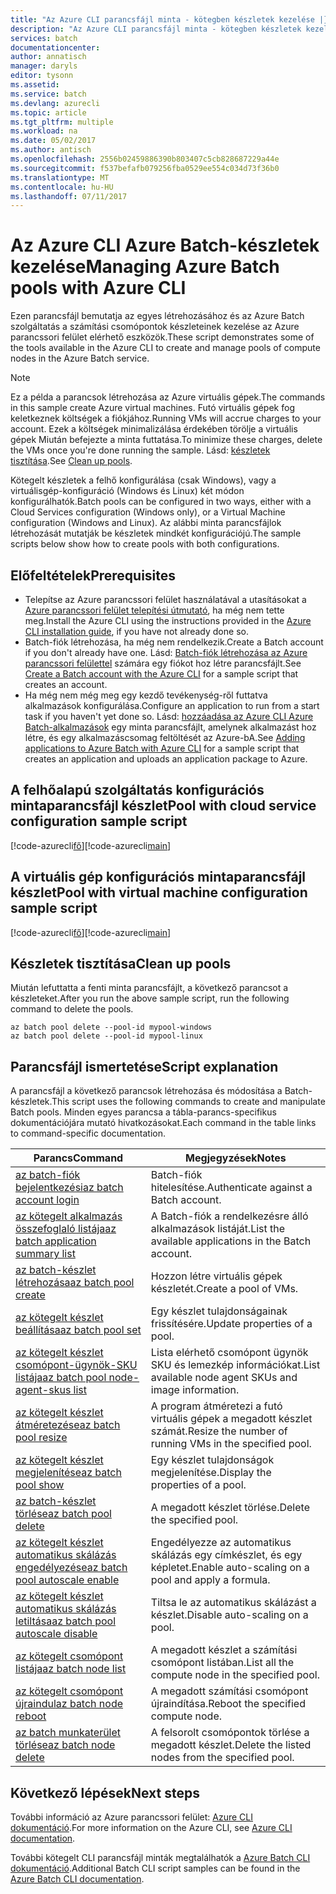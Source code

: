 ```yaml
---
title: "Az Azure CLI parancsfájl minta - kötegben készletek kezelése |} Microsoft Docs"
description: "Az Azure CLI parancsfájl minta - kötegben készletek kezelése"
services: batch
documentationcenter: 
author: annatisch
manager: daryls
editor: tysonn
ms.assetid: 
ms.service: batch
ms.devlang: azurecli
ms.topic: article
ms.tgt_pltfrm: multiple
ms.workload: na
ms.date: 05/02/2017
ms.author: antisch
ms.openlocfilehash: 2556b02459886390b803407c5cb828687229a44e
ms.sourcegitcommit: f537befafb079256fba0529ee554c034d73f36b0
ms.translationtype: MT
ms.contentlocale: hu-HU
ms.lasthandoff: 07/11/2017
---
```

# <a name="managing-azure-batch-pools-with-azure-cli"></a><span data-ttu-id="45915-103">Az Azure CLI Azure Batch-készletek kezelése</span><span class="sxs-lookup"><span data-stu-id="45915-103">Managing Azure Batch pools with Azure CLI</span></span>

<span data-ttu-id="45915-104">Ezen parancsfájl bemutatja az egyes létrehozásához és az Azure Batch szolgáltatás a számítási csomópontok készleteinek kezelése az Azure parancssori felület elérhető eszközök.</span><span class="sxs-lookup"><span data-stu-id="45915-104">These script demonstrates some of the tools available in the Azure CLI to create and manage pools of compute nodes in the Azure Batch service.</span></span>

> [!NOTE]
> <span data-ttu-id="45915-105">Ez a példa a parancsok létrehozása az Azure virtuális gépek.</span><span class="sxs-lookup"><span data-stu-id="45915-105">The commands in this sample create Azure virtual machines.</span></span> <span data-ttu-id="45915-106">Futó virtuális gépek fog keletkeznek költségek a fiókjához.</span><span class="sxs-lookup"><span data-stu-id="45915-106">Running VMs will accrue charges to your account.</span></span> <span data-ttu-id="45915-107">Ezek a költségek minimalizálása érdekében törölje a virtuális gépek Miután befejezte a minta futtatása.</span><span class="sxs-lookup"><span data-stu-id="45915-107">To minimize these charges, delete the VMs once you're done running the sample.</span></span> <span data-ttu-id="45915-108">Lásd: [készletek tisztítása](#clean-up-pools).</span><span class="sxs-lookup"><span data-stu-id="45915-108">See [Clean up pools](#clean-up-pools).</span></span>

<span data-ttu-id="45915-109">Kötegelt készletek a felhő konfigurálása (csak Windows), vagy a virtuálisgép-konfiguráció (Windows és Linux) két módon konfigurálhatók.</span><span class="sxs-lookup"><span data-stu-id="45915-109">Batch pools can be configured in two ways, either with a Cloud Services configuration (Windows only), or a Virtual Machine configuration (Windows and Linux).</span></span> <span data-ttu-id="45915-110">Az alábbi minta parancsfájlok létrehozását mutatják be készletek mindkét konfigurációjú.</span><span class="sxs-lookup"><span data-stu-id="45915-110">The sample scripts below show how to create pools with both configurations.</span></span>

## <a name="prerequisites"></a><span data-ttu-id="45915-111">Előfeltételek</span><span class="sxs-lookup"><span data-stu-id="45915-111">Prerequisites</span></span>

- <span data-ttu-id="45915-112">Telepítse az Azure parancssori felület használatával a utasításokat a [Azure parancssori felület telepítési útmutató](https://docs.microsoft.com/cli/azure/install-azure-cli), ha még nem tette meg.</span><span class="sxs-lookup"><span data-stu-id="45915-112">Install the Azure CLI using the instructions provided in the [Azure CLI installation guide](https://docs.microsoft.com/cli/azure/install-azure-cli), if you have not already done so.</span></span>
- <span data-ttu-id="45915-113">Batch-fiók létrehozása, ha még nem rendelkezik.</span><span class="sxs-lookup"><span data-stu-id="45915-113">Create a Batch account if you don't already have one.</span></span> <span data-ttu-id="45915-114">Lásd: [Batch-fiók létrehozása az Azure parancssori felülettel](https://docs.microsoft.com/azure/batch/scripts/batch-cli-sample-create-account) számára egy fiókot hoz létre parancsfájlt.</span><span class="sxs-lookup"><span data-stu-id="45915-114">See [Create a Batch account with the Azure CLI](https://docs.microsoft.com/azure/batch/scripts/batch-cli-sample-create-account) for a sample script that creates an account.</span></span>
- <span data-ttu-id="45915-115">Ha még nem még meg egy kezdő tevékenység-ről futtatva alkalmazások konfigurálása.</span><span class="sxs-lookup"><span data-stu-id="45915-115">Configure an application to run from a start task if you haven't yet done so.</span></span> <span data-ttu-id="45915-116">Lásd: [hozzáadása az Azure CLI Azure Batch-alkalmazások](https://docs.microsoft.com/azure/batch/scripts/batch-cli-sample-add-application) egy minta parancsfájlt, amelynek alkalmazást hoz létre, és egy alkalmazáscsomag feltöltését az Azure-bA.</span><span class="sxs-lookup"><span data-stu-id="45915-116">See [Adding applications to Azure Batch with Azure CLI](https://docs.microsoft.com/azure/batch/scripts/batch-cli-sample-add-application) for a sample script that creates an application and uploads an application package to Azure.</span></span>

## <a name="pool-with-cloud-service-configuration-sample-script"></a><span data-ttu-id="45915-117">A felhőalapú szolgáltatás konfigurációs mintaparancsfájl készlet</span><span class="sxs-lookup"><span data-stu-id="45915-117">Pool with cloud service configuration sample script</span></span>

<span data-ttu-id="45915-118">[!code-azurecli[fő](../../../cli_scripts/batch/manage-pool/manage-pool-windows.sh "felhő készletek kezelése")]</span><span class="sxs-lookup"><span data-stu-id="45915-118">[!code-azurecli[main](../../../cli_scripts/batch/manage-pool/manage-pool-windows.sh "Manage Cloud Services Pools")]</span></span>

## <a name="pool-with-virtual-machine-configuration-sample-script"></a><span data-ttu-id="45915-119">A virtuális gép konfigurációs mintaparancsfájl készlet</span><span class="sxs-lookup"><span data-stu-id="45915-119">Pool with virtual machine configuration sample script</span></span>

<span data-ttu-id="45915-120">[!code-azurecli[fő](../../../cli_scripts/batch/manage-pool/manage-pool-linux.sh "virtuálisgép-készletek kezelése")]</span><span class="sxs-lookup"><span data-stu-id="45915-120">[!code-azurecli[main](../../../cli_scripts/batch/manage-pool/manage-pool-linux.sh "Manage Virtual Machine Pools")]</span></span>

## <a name="clean-up-pools"></a><span data-ttu-id="45915-121">Készletek tisztítása</span><span class="sxs-lookup"><span data-stu-id="45915-121">Clean up pools</span></span>

<span data-ttu-id="45915-122">Miután lefuttatta a fenti minta parancsfájlt, a következő parancsot a készleteket.</span><span class="sxs-lookup"><span data-stu-id="45915-122">After you run the above sample script, run the following command to delete the pools.</span></span>
```azurecli
az batch pool delete --pool-id mypool-windows
az batch pool delete --pool-id mypool-linux
```

## <a name="script-explanation"></a><span data-ttu-id="45915-123">Parancsfájl ismertetése</span><span class="sxs-lookup"><span data-stu-id="45915-123">Script explanation</span></span>

<span data-ttu-id="45915-124">A parancsfájl a következő parancsok létrehozása és módosítása a Batch-készletek.</span><span class="sxs-lookup"><span data-stu-id="45915-124">This script uses the following commands to create and manipulate Batch pools.</span></span>
<span data-ttu-id="45915-125">Minden egyes parancsa a tábla-parancs-specifikus dokumentációjára mutató hivatkozásokat.</span><span class="sxs-lookup"><span data-stu-id="45915-125">Each command in the table links to command-specific documentation.</span></span>

| <span data-ttu-id="45915-126">Parancs</span><span class="sxs-lookup"><span data-stu-id="45915-126">Command</span></span> | <span data-ttu-id="45915-127">Megjegyzések</span><span class="sxs-lookup"><span data-stu-id="45915-127">Notes</span></span> |
|---|---|
| [<span data-ttu-id="45915-128">az batch-fiók bejelentkezési</span><span class="sxs-lookup"><span data-stu-id="45915-128">az batch account login</span></span>](https://docs.microsoft.com/cli/azure/batch/account#login) | <span data-ttu-id="45915-129">Batch-fiók hitelesítése.</span><span class="sxs-lookup"><span data-stu-id="45915-129">Authenticate against a Batch account.</span></span>  |
| [<span data-ttu-id="45915-130">az kötegelt alkalmazás összefoglaló listája</span><span class="sxs-lookup"><span data-stu-id="45915-130">az batch application summary list</span></span>](https://docs.microsoft.com/cli/azure/batch/application/summary#list) | <span data-ttu-id="45915-131">A Batch-fiók a rendelkezésre álló alkalmazások listáját.</span><span class="sxs-lookup"><span data-stu-id="45915-131">List the available applications in the Batch account.</span></span>  |
| [<span data-ttu-id="45915-132">az batch-készlet létrehozása</span><span class="sxs-lookup"><span data-stu-id="45915-132">az batch pool create</span></span>](https://docs.microsoft.com/cli/azure/batch/pool#create) | <span data-ttu-id="45915-133">Hozzon létre virtuális gépek készletét.</span><span class="sxs-lookup"><span data-stu-id="45915-133">Create a pool of VMs.</span></span>  |
| [<span data-ttu-id="45915-134">az kötegelt készlet beállítása</span><span class="sxs-lookup"><span data-stu-id="45915-134">az batch pool set</span></span>](https://docs.microsoft.com/cli/azure/batch/pool#set) | <span data-ttu-id="45915-135">Egy készlet tulajdonságainak frissítésére.</span><span class="sxs-lookup"><span data-stu-id="45915-135">Update properties of a pool.</span></span>  |
| [<span data-ttu-id="45915-136">az kötegelt készlet csomópont-ügynök-SKU listája</span><span class="sxs-lookup"><span data-stu-id="45915-136">az batch pool node-agent-skus list</span></span>](https://docs.microsoft.com/cli/azure/batch/pool/node-agent-skus#list) | <span data-ttu-id="45915-137">Lista elérhető csomópont ügynök SKU és lemezkép információkat.</span><span class="sxs-lookup"><span data-stu-id="45915-137">List available node agent SKUs and image information.</span></span>  |
| [<span data-ttu-id="45915-138">az kötegelt készlet átméretezése</span><span class="sxs-lookup"><span data-stu-id="45915-138">az batch pool resize</span></span>](https://docs.microsoft.com/cli/azure/batch/pool#resize) | <span data-ttu-id="45915-139">A program átméretezi a futó virtuális gépek a megadott készlet számát.</span><span class="sxs-lookup"><span data-stu-id="45915-139">Resize the number of running VMs in the specified pool.</span></span>  |
| [<span data-ttu-id="45915-140">az kötegelt készlet megjelenítése</span><span class="sxs-lookup"><span data-stu-id="45915-140">az batch pool show</span></span>](https://docs.microsoft.com/cli/azure/batch/pool#show) | <span data-ttu-id="45915-141">Egy készlet tulajdonságok megjelenítése.</span><span class="sxs-lookup"><span data-stu-id="45915-141">Display the properties of a pool.</span></span>  |
| [<span data-ttu-id="45915-142">az batch-készlet törlése</span><span class="sxs-lookup"><span data-stu-id="45915-142">az batch pool delete</span></span>](https://docs.microsoft.com/cli/azure/batch/pool#delete) | <span data-ttu-id="45915-143">A megadott készlet törlése.</span><span class="sxs-lookup"><span data-stu-id="45915-143">Delete the specified pool.</span></span>  |
| [<span data-ttu-id="45915-144">az kötegelt készlet automatikus skálázás engedélyezése</span><span class="sxs-lookup"><span data-stu-id="45915-144">az batch pool autoscale enable</span></span>](https://docs.microsoft.com/cli/azure/batch/pool/autoscale#enable) | <span data-ttu-id="45915-145">Engedélyezze az automatikus skálázás egy címkészlet, és egy képletet.</span><span class="sxs-lookup"><span data-stu-id="45915-145">Enable auto-scaling on a pool and apply a formula.</span></span>  |
| [<span data-ttu-id="45915-146">az kötegelt készlet automatikus skálázás letiltása</span><span class="sxs-lookup"><span data-stu-id="45915-146">az batch pool autoscale disable</span></span>](https://docs.microsoft.com/cli/azure/batch/pool/autoscale#disable) | <span data-ttu-id="45915-147">Tiltsa le az automatikus skálázást a készlet.</span><span class="sxs-lookup"><span data-stu-id="45915-147">Disable auto-scaling on a pool.</span></span>  |
| [<span data-ttu-id="45915-148">az kötegelt csomópont listája</span><span class="sxs-lookup"><span data-stu-id="45915-148">az batch node list</span></span>](https://docs.microsoft.com/cli/azure/batch/node#list) | <span data-ttu-id="45915-149">A megadott készlet a számítási csomópont listában.</span><span class="sxs-lookup"><span data-stu-id="45915-149">List all the compute node in the specified pool.</span></span>  |
| [<span data-ttu-id="45915-150">az kötegelt csomópont újraindul</span><span class="sxs-lookup"><span data-stu-id="45915-150">az batch node reboot</span></span>](https://docs.microsoft.com/cli/azure/batch/node#reboot) | <span data-ttu-id="45915-151">A megadott számítási csomópont újraindítása.</span><span class="sxs-lookup"><span data-stu-id="45915-151">Reboot the specified compute node.</span></span>  |
| [<span data-ttu-id="45915-152">az batch munkaterület törlése</span><span class="sxs-lookup"><span data-stu-id="45915-152">az batch node delete</span></span>](https://docs.microsoft.com/cli/azure/batch/node#delete) | <span data-ttu-id="45915-153">A felsorolt csomópontok törlése a megadott készlet.</span><span class="sxs-lookup"><span data-stu-id="45915-153">Delete the listed nodes from the specified pool.</span></span>  |

## <a name="next-steps"></a><span data-ttu-id="45915-154">Következő lépések</span><span class="sxs-lookup"><span data-stu-id="45915-154">Next steps</span></span>

<span data-ttu-id="45915-155">További információ az Azure parancssori felület: [Azure CLI dokumentáció](https://docs.microsoft.com/cli/azure/overview).</span><span class="sxs-lookup"><span data-stu-id="45915-155">For more information on the Azure CLI, see [Azure CLI documentation](https://docs.microsoft.com/cli/azure/overview).</span></span>

<span data-ttu-id="45915-156">További kötegelt CLI parancsfájl minták megtalálhatók a [Azure Batch CLI dokumentáció](../batch-cli-samples.md).</span><span class="sxs-lookup"><span data-stu-id="45915-156">Additional Batch CLI script samples can be found in the [Azure Batch CLI documentation](../batch-cli-samples.md).</span></span>

